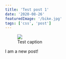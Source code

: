 ```yaml
---
title: 'Test post 1'
date: '2020-08-26'
featuredImage: '/bike.jpg'
tags: ['css', 'post']
---
```


<figure>
  <img src="/bike.jpg">
  <figcaption>Test caption</figcaption>
</figure>

I am a new post!
